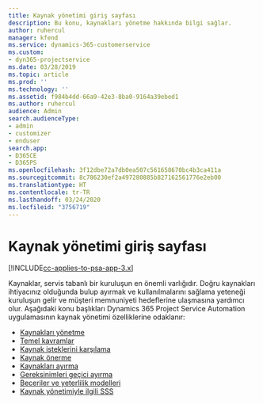 ```yaml
---
title: Kaynak yönetimi giriş sayfası
description: Bu konu, kaynakları yönetme hakkında bilgi sağlar.
author: ruhercul
manager: kfend
ms.service: dynamics-365-customerservice
ms.custom:
- dyn365-projectservice
ms.date: 03/28/2019
ms.topic: article
ms.prod: ''
ms.technology: ''
ms.assetid: f984b4dd-66a9-42e3-8ba0-9164a39ebed1
ms.author: ruhercul
audience: Admin
search.audienceType:
- admin
- customizer
- enduser
search.app:
- D365CE
- D365PS
ms.openlocfilehash: 3f12dbe72a7db0ea507c561658670bc4b3ca411a
ms.sourcegitcommit: 8c786230ef2a497280885b827162561776e2eb00
ms.translationtype: HT
ms.contentlocale: tr-TR
ms.lasthandoff: 03/24/2020
ms.locfileid: "3756719"
---
```

# <a name="resource-management-home-page"></a>Kaynak yönetimi giriş sayfası

[!INCLUDE[cc-applies-to-psa-app-3.x](../includes/cc-applies-to-psa-app-3x.md)]

Kaynaklar, servis tabanlı bir kuruluşun en önemli varlığıdır. Doğru kaynakları ihtiyacınız olduğunda bulup ayırmak ve kullanılmalarını sağlama yeteneği kuruluşun gelir ve müşteri memnuniyeti hedeflerine ulaşmasına yardımcı olur. Aşağıdaki konu başlıkları Dynamics 365 Project Service Automation uygulamasının kaynak yönetimi özelliklerine odaklanır:

- [Kaynakları yönetme](manage-resources.md)
- [Temel kavramlar](reports-key-concepts.md)
- [Kaynak isteklerini karşılama](resource-management-fulfill-requests.md)
- [Kaynak önerme](resource-management-propose-resources.md)
- [Kaynakları ayırma](resource-management-book-resources-scheduleboard.md)
- [Gereksinimleri geçici ayırma](resource-management-softbook-requirements.md)
- [Beceriler ve yeterlilik modelleri](resource-management-skills-proficiency.md)
- [Kaynak yönetimiyle ilgili SSS](resource-management-faq.md)
